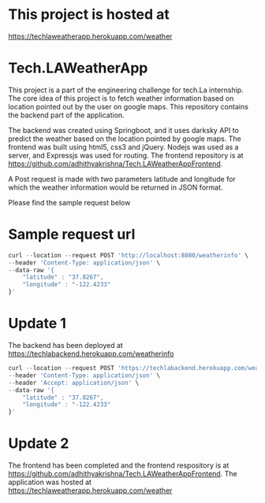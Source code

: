 # This project is hosted at 
https://techlaweatherapp.herokuapp.com/weather

# Tech.LAWeatherApp
This project is a part of the engineering challenge for tech.La internship. The core idea of this project is to fetch weather information based on location pointed out by the user on google maps. This repository contains the backend part of the application.

The backend was created using Springboot, and it uses darksky API to predict the weather based on the location pointed by google maps. The frontend was built using html5, css3 and jQuery. Nodejs was used as a server, and Expressjs was used for routing. The frontend repository is at https://github.com/adhithyakrishna/Tech.LAWeatherAppFrontend.


A Post request is made with two parameters latitude and longitude for which the weather information would be returned in JSON format.

Please find the sample request below

# Sample request url 

```javascript
curl --location --request POST 'http://localhost:8080/weatherinfo' \
--header 'Content-Type: application/json' \
--data-raw '{
	"latitude" : "37.8267",
	"longitude" : "-122.4233"
}'
```

# Update 1

The backend has been deployed at https://techlabackend.herokuapp.com/weatherinfo

```javascript
curl --location --request POST 'https://techlabackend.herokuapp.com/weatherinfo' \
--header 'Content-Type: application/json' \
--header 'Accept: application/json' \
--data-raw '{
	"latitude" : "37.8267",
	"longitude" : "-122.4233"
}'
```

# Update 2

The frontend has been completed and the frontend respository is at https://github.com/adhithyakrishna/Tech.LAWeatherAppFrontend. The application was hosted at https://techlaweatherapp.herokuapp.com/weather
